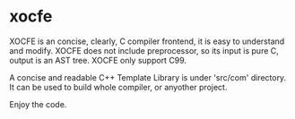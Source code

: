 xocfe
=====

XOCFE is an concise, clearly, C compiler frontend, it is easy to understand and 
modify. XOCFE does not include preprocessor, so its input is pure C, output is 
an AST tree. XOCFE only support C99.

A concise and readable C++ Template Library is under 'src/com' directory. It can be used to 
build whole compiler, or anyother project.

Enjoy the code.

